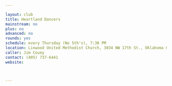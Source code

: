 ```yaml
---

layout: club
title: Heartland Dancers
mainstream: no
plus: no
advanced: no
rounds: yes
schedule: every Thursday (No 5th's), 7:30 PM
location: Linwood United Methodist Church, 3034 NW 17th St., Oklahoma City, OK
caller: Jim Couey
contact: (405) 737-6441
website: 



---
```



